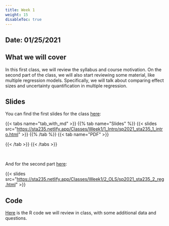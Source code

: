 ```yaml
---
title: Week 1
weight: 15
disableToc: true
---
```


## Date: 01/25/2021

## What we will cover

In this first class, we will review the syllabus and course motivation. On the second part of the class, we will also start reviewing some material, like multiple regression models. Specifically, we will talk about comparing effect sizes and uncertainty quantification in multiple regression.

## Slides

You can find the first slides for the class [here](https://sta235.netlify.app/Classes/Week1/1_Intro/sp2021_sta235_1_intro.html):

{{< tabs name="tab_with_md" >}}
{{% tab name="Slides" %}}
{{< slides src="https://sta235.netlify.app/Classes/Week1/1_Intro/sp2021_sta235_1_intro.html" >}}
{{% /tab %}}
{{< tab name="PDF" >}}

{{< /tab >}}
{{< /tabs >}}




<br>

And for the second part [here](https://sta235.netlify.app/Classes/Week1/2_OLS/sp2021_sta235_2_reg.html):

{{< slides src="https://sta235.netlify.app/Classes/Week1/2_OLS/sp2021_sta235_2_reg.html" >}} 

## Code

[Here](https://github.com/maibennett/sta235/blob/main/exampleSite/content/Classes/Week1/2_OLS/code/sp2021_sta235_2_reg.R) is the R code we will review in class, with some additional data and questions.
